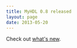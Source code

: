 ```yaml
---
title: MyHDL 0.8 released 
layout: page 
date: 2013-05-20
---
```

Check out [what's new](http://docs.myhdl.org/en/stable/whatsnew/0.8.html).
